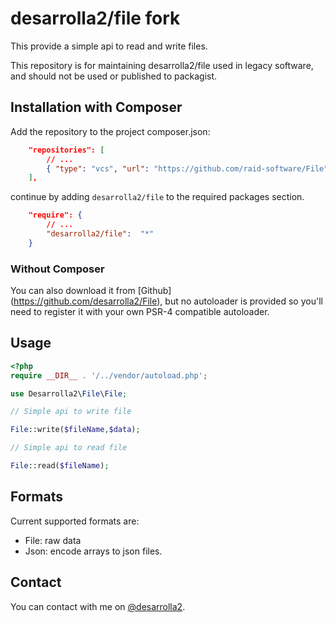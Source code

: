 # desarrolla2/file fork

This provide a simple api to read and write files.

This repository is for maintaining desarrolla2/file used in legacy software, and should not be used or published to packagist.

## Installation with Composer
Add the repository to the project composer.json:

``` json
    "repositories": [
        // ...
        { "type": "vcs", "url": "https://github.com/raid-software/File" },
    ],
```

continue by adding `desarrolla2/file` to the required packages section.

``` json
    "require": {
        // ...
        "desarrolla2/file":  "*"
    }
```

### Without Composer

You can also download it from [Github] (https://github.com/desarrolla2/File),  but no autoloader is provided so 
you'll need to register it with your own PSR-4  compatible autoloader.

## Usage
   
``` php   
<?php
require __DIR__ . '/../vendor/autoload.php';

use Desarrolla2\File\File;

// Simple api to write file

File::write($fileName,$data);

// Simple api to read file

File::read($fileName);

```

## Formats

Current supported formats are:

- File: raw data
- Json: encode arrays to json files.

## Contact

You can contact with me on [@desarrolla2](https://twitter.com/desarrolla2).
